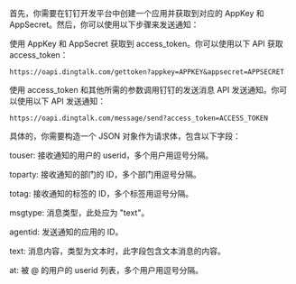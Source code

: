 首先，你需要在钉钉开发平台中创建一个应用并获取到对应的 AppKey 和 AppSecret。然后，你可以使用以下步骤来发送通知：

使用 AppKey 和 AppSecret 获取到 access_token。你可以使用以下 API 获取 access_token：
```
https://oapi.dingtalk.com/gettoken?appkey=APPKEY&appsecret=APPSECRET

```
使用 access_token 和其他所需的参数调用钉钉的发送消息 API 发送通知。你可以使用以下 API 发送通知：

```
https://oapi.dingtalk.com/message/send?access_token=ACCESS_TOKEN
```
具体的，你需要构造一个 JSON 对象作为请求体，包含以下字段：

touser: 接收通知的用户的 userid，多个用户用逗号分隔。

toparty: 接收通知的部门的 ID，多个部门用逗号分隔。

totag: 接收通知的标签的 ID，多个标签用逗号分隔。

msgtype: 消息类型，此处应为 "text"。

agentid: 发送通知的应用的 ID。

text: 消息内容，类型为文本时，此字段包含文本消息的内容。

at: 被 @ 的用户的 userid 列表，多个用户用逗号分隔。